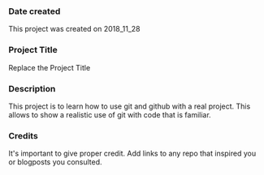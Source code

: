 ### Date created
This project was created on 2018_11_28

### Project Title
Replace the Project Title

### Description
This project is to learn how to use git and github with a real project.
This allows to show a realistic use of git with code that is familiar.

### Credits
It's important to give proper credit. Add links to any repo that inspired you or blogposts you consulted.
